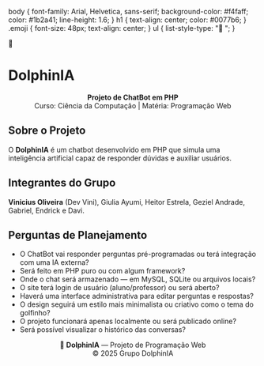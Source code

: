   body {
    font-family: Arial, Helvetica, sans-serif;
    background-color: #f4faff;
    color: #1b2a41;
    line-height: 1.6;
  }
  h1 {
    text-align: center;
    color: #0077b6;
  }
  .emoji {
    font-size: 48px;
    text-align: center;
  }
  ul { list-style-type: "💬 "; }
</style>

<div class="emoji">🐬</div>
<h1>DolphinIA</h1>
<p align="center"><strong>Projeto de ChatBot em PHP</strong><br>
Curso: Ciência da Computação | Matéria: Programação Web</p>

<h2>Sobre o Projeto</h2>
<p>
  O <strong>DolphinIA</strong> é um chatbot desenvolvido em PHP que simula uma
  inteligência artificial capaz de responder dúvidas e auxiliar usuários.
</p>

<h2>Integrantes do Grupo</h2>
<p><strong>Vinicius Oliveira</strong> (Dev Vini), Giulia Ayumi, Heitor Estrela, 
Geziel Andrade, Gabriel, Endrick e Davi.</p>

<h2>Perguntas de Planejamento</h2>
<ul>
  <li>O ChatBot vai responder perguntas pré-programadas ou terá integração com uma IA externa?</li>
  <li>Será feito em PHP puro ou com algum framework?</li>
  <li>Onde o chat será armazenado — em MySQL, SQLite ou arquivos locais?</li>
  <li>O site terá login de usuário (aluno/professor) ou será aberto?</li>
  <li>Haverá uma interface administrativa para editar perguntas e respostas?</li>
  <li>O design seguirá um estilo mais minimalista ou criativo como o tema do golfinho?</li>
  <li>O projeto funcionará apenas localmente ou será publicado online?</li>
  <li>Será possível visualizar o histórico das conversas?</li>
</ul>

<p align="center">🐬 <strong>DolphinIA</strong> — Projeto de Programação Web<br>
&copy; 2025 Grupo DolphinIA</p>
